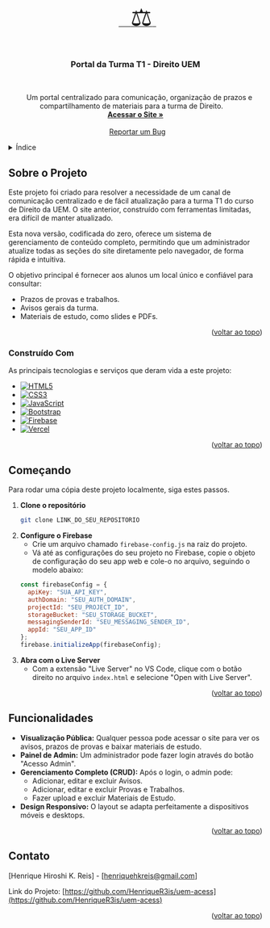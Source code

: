 <a id="readme-top"></a>

<br />
<div align="center">
  <a href="#">
       <font size="12">⚖️</font>
  </a>

  <h3 align="center">Portal da Turma T1 - Direito UEM</h3>

  <p align="center">
    Um portal centralizado para comunicação, organização de prazos e compartilhamento de materiais para a turma de Direito.
    <br />
    <a href="https://turmadireitouem.vercel.app"><strong>Acessar o Site »</strong></a>
    <br />
    <br />
    <a href="https://github.com/HenriqueR3is/uem-acess">Reportar um Bug</a>
  </p>
</div>

<details>
  <summary>Índice</summary>
  <ol>
    <li>
      <a href="#sobre-o-projeto">Sobre o Projeto</a>
      <ul>
        <li><a href="#construído-com">Construído Com</a></li>
      </ul>
    </li>
    <li><a href="#começando">Começando</a></li>
    <li><a href="#funcionalidades">Funcionalidades</a></li>
    <li><a href="#contato">Contato</a></li>
  </ol>
</details>

## Sobre o Projeto

Este projeto foi criado para resolver a necessidade de um canal de comunicação centralizado e de fácil atualização para a turma T1 do curso de Direito da UEM. O site anterior, construído com ferramentas limitadas, era difícil de manter atualizado.

Esta nova versão, codificada do zero, oferece um sistema de gerenciamento de conteúdo completo, permitindo que um administrador atualize todas as seções do site diretamente pelo navegador, de forma rápida e intuitiva.

O objetivo principal é fornecer aos alunos um local único e confiável para consultar:
* Prazos de provas e trabalhos.
* Avisos gerais da turma.
* Materiais de estudo, como slides e PDFs.

<p align="right">(<a href="#readme-top">voltar ao topo</a>)</p>

### Construído Com

As principais tecnologias e serviços que deram vida a este projeto:

* [![HTML5](https://img.shields.io/badge/HTML5-E34F26?style=for-the-badge&logo=html5&logoColor=white)](https://developer.mozilla.org/pt-BR/docs/Web/HTML)
* [![CSS3](https://img.shields.io/badge/CSS3-1572B6?style=for-the-badge&logo=css3&logoColor=white)](https://developer.mozilla.org/pt-BR/docs/Web/CSS)
* [![JavaScript](https://img.shields.io/badge/JavaScript-F7DF1E?style=for-the-badge&logo=javascript&logoColor=black)](https://developer.mozilla.org/pt-BR/docs/Web/JavaScript)
* [![Bootstrap](https://img.shields.io/badge/Bootstrap-7952B3?style=for-the-badge&logo=bootstrap&logoColor=white)](https://getbootstrap.com)
* [![Firebase](https://img.shields.io/badge/Firebase-FFCA28?style=for-the-badge&logo=firebase&logoColor=black)](https://firebase.google.com/)
* [![Vercel](https://img.shields.io/badge/Vercel-000000?style=for-the-badge&logo=vercel&logoColor=white)](https://vercel.com/)


<p align="right">(<a href="#readme-top">voltar ao topo</a>)</p>

## Começando

Para rodar uma cópia deste projeto localmente, siga estes passos.

1.  **Clone o repositório**
    ```sh
    git clone LINK_DO_SEU_REPOSITORIO
    ```
2.  **Configure o Firebase**
    * Crie um arquivo chamado `firebase-config.js` na raiz do projeto.
    * Vá até as configurações do seu projeto no Firebase, copie o objeto de configuração do seu app web e cole-o no arquivo, seguindo o modelo abaixo:
    ```js
    const firebaseConfig = {
      apiKey: "SUA_API_KEY",
      authDomain: "SEU_AUTH_DOMAIN",
      projectId: "SEU_PROJECT_ID",
      storageBucket: "SEU_STORAGE_BUCKET",
      messagingSenderId: "SEU_MESSAGING_SENDER_ID",
      appId: "SEU_APP_ID"
    };
    firebase.initializeApp(firebaseConfig);
    ```
3.  **Abra com o Live Server**
    * Com a extensão "Live Server" no VS Code, clique com o botão direito no arquivo `index.html` e selecione "Open with Live Server".

<p align="right">(<a href="#readme-top">voltar ao topo</a>)</p>

## Funcionalidades

* **Visualização Pública:** Qualquer pessoa pode acessar o site para ver os avisos, prazos de provas e baixar materiais de estudo.
* **Painel de Admin:** Um administrador pode fazer login através do botão "Acesso Admin".
* **Gerenciamento Completo (CRUD):** Após o login, o admin pode:
    * Adicionar, editar e excluir Avisos.
    * Adicionar, editar e excluir Provas e Trabalhos.
    * Fazer upload e excluir Materiais de Estudo.
* **Design Responsivo:** O layout se adapta perfeitamente a dispositivos móveis e desktops.

<p align="right">(<a href="#readme-top">voltar ao topo</a>)</p>

## Contato

[Henrique Hiroshi K. Reis] - [henriquehkreis@gmail.com]

Link do Projeto: [https://github.com/HenriqueR3is/uem-acess](https://github.com/HenriqueR3is/uem-acess)

<p align="right">(<a href="#readme-top">voltar ao topo</a>)</p>